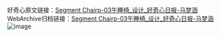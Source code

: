 好奇心原文链接：[Segment Chairp-03午睡椅_设计_好奇心日报-马梦涵 ](https://www.qdaily.com/articles/11214.html)
WebArchive归档链接：[Segment Chairp-03午睡椅_设计_好奇心日报-马梦涵 ](http://web.archive.org/web/20190623163956/https://www.qdaily.com/articles/11214.html)
![image](http://ww3.sinaimg.cn/large/007d5XDply1g3wdaovjpoj30u045iaqu)